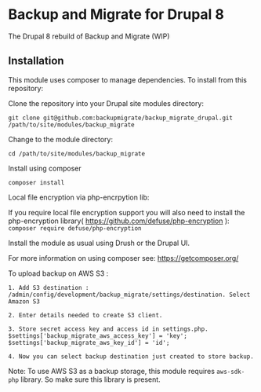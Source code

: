 # Backup and Migrate for Drupal 8

The Drupal 8 rebuild of Backup and Migrate (WIP)

## Installation

This module uses composer to manage dependencies. To install from this repository:

Clone the repository into your Drupal site modules directory:

`git clone git@github.com:backupmigrate/backup_migrate_drupal.git /path/to/site/modules/backup_migrate`

Change to the module directory:

`cd /path/to/site/modules/backup_migrate`

Install using composer

`composer install`

Local file encryption via php-encrpytion lib:

If you require local file encryption support you will also need to install the php-encryption library( https://github.com/defuse/php-encryption ):
`composer require defuse/php-encryption`

Install the module as usual using Drush or the Drupal UI.

For more information on using composer see: https://getcomposer.org/

To upload backup on AWS S3 :

`1. Add S3 destination : /admin/config/development/backup_migrate/settings/destination. Select  Amazon S3`

`2. Enter details needed to create S3 client.`

`3. Store secret access key and access id in settings.php.
    $settings['backup_migrate_aws_access_key'] = 'key';
    $settings['backup_migrate_aws_key_id'] = 'id';`

 `4. Now you can select backup destination just created to store backup.`

Note: To use AWS S3 as a backup storage, this module requires `aws-sdk-php` library. So make sure this library is present.
